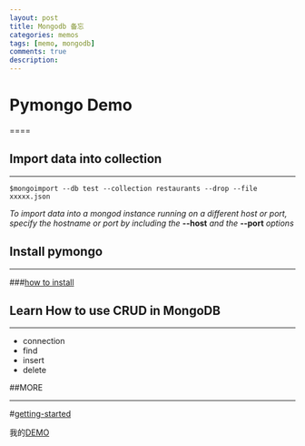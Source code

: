 ```yaml
---
layout: post
title: Mongodb 备忘
categories: memos
tags: [memo, mongodb]
comments: true
description: 
---
```


# Pymongo Demo

====

## Import data into collection

----

    $mongoimport --db test --collection restaurants --drop --file xxxxx.json

*To import data into a mongod instance running on a different host or port,* 
*specify the hostname or port by including the*
**--host**
*and the*
**--port** 
*options*

## Install pymongo

----

###[how to install](http://docs.mongodb.org/getting-started/python/client/)

## Learn How to use CRUD in MongoDB

----

* connection
* find
* insert
* delete

##MORE

----

#[getting-started](http://docs.mongodb.org/getting-started/python/)

我的[DEMO](https://github.com/jzorrof/mongopy)